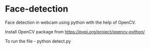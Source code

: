 # Face-detection
Face detection in webcam using python with the help of OpenCV.


Install OpenCV package from https://pypi.org/project/opencv-python/


To run the file - python detect.py
